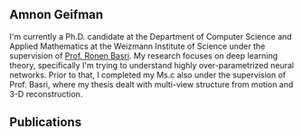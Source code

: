 ## Amnon Geifman

I'm currently a Ph.D. candidate at the Department of Computer Science and Applied Mathematics at the Weizmann Institute of Science under the supervision of [Prof. Ronen Basri](https://www.weizmann.ac.il/math/ronen/). My research focuses on deep learning theory, specifically I'm trying to understand highly over-parametrized neural networks.
Prior to that, I completed my Ms.c also under the supervision of Prof. Basri, where my thesis dealt with multi-view structure from motion and 3-D reconstruction.

## Publications

